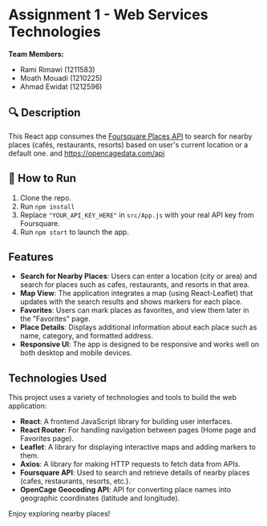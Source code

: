 # Assignment 1 - Web Services Technologies

**Team Members:**
- Rami Rimawi (1211583)
- Moath Mouadi (1210225)
- Ahmad Ewidat (1212596)

## 🔍 Description
This React app consumes the [Foursquare Places API](https://developer.foursquare.com/) to search for nearby places (cafés, restaurants, resorts) based on user's current location or a default one.
and https://opencagedata.com/api
## 🚀 How to Run
1. Clone the repo.
2. Run `npm install`
3. Replace `"YOUR_API_KEY_HERE"` in `src/App.js` with your real API key from Foursquare.
4. Run `npm start` to launch the app.

## Features

- **Search for Nearby Places**: Users can enter a location (city or area) and search for places such as cafes, restaurants, and resorts in that area.
- **Map View**: The application integrates a map (using React-Leaflet) that updates with the search results and shows markers for each place.
- **Favorites**: Users can mark places as favorites, and view them later in the "Favorites" page.
- **Place Details**: Displays additional information about each place such as name, category, and formatted address.
- **Responsive UI**: The app is designed to be responsive and works well on both desktop and mobile devices.

## Technologies Used

This project uses a variety of technologies and tools to build the web application:

- **React**: A frontend JavaScript library for building user interfaces.
- **React Router**: For handling navigation between pages (Home page and Favorites page).
- **Leaflet**: A library for displaying interactive maps and adding markers to them.
- **Axios**: A library for making HTTP requests to fetch data from APIs.
- **Foursquare API**: Used to search and retrieve details of nearby places (cafes, restaurants, resorts, etc.).
- **OpenCage Geocoding API**: API for converting place names into geographic coordinates (latitude and longitude).

Enjoy exploring nearby places!

